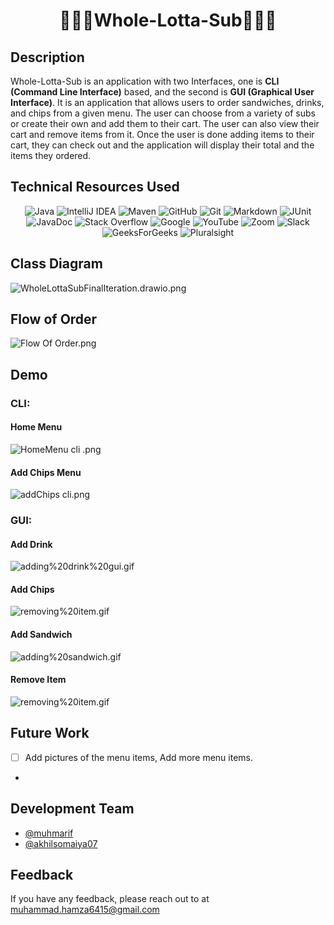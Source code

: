 <div align="center">

# 🥤🍟🍔**Whole-Lotta-Sub**🍔🍟🥤

</div>


## Description
Whole-Lotta-Sub is an application with two Interfaces, one is **CLI (Command Line Interface)** based,
and the second is **GUI (Graphical User Interface)**.
It is an application that allows users to order sandwiches,
drinks, and chips from a given menu.
The user can choose from a variety of subs or create their own and add them to their cart.
The user can also view their cart and remove items from it.
Once the user is done adding items to their cart,
they can check out and the application will display their total and the items they ordered. 

## Technical Resources Used
<div align="center">

![Java](https://img.shields.io/badge/java-%23ED8B00.svg?style=for-the-badge&logo=openjdk&logoColor=white)
![IntelliJ IDEA](https://img.shields.io/badge/IntelliJIDEA-000000.svg?style=for-the-badge&logo=intellij-idea&logoColor=white)
![Maven](https://img.shields.io/badge/maven-%23F24E1E.svg?style=for-the-badge&logo=maven&logoColor=white)
![GitHub](https://img.shields.io/badge/github-%23121011.svg?style=for-the-badge&logo=github&logoColor=white)
![Git](https://img.shields.io/badge/git-%23F05033.svg?style=for-the-badge&logo=git&logoColor=white)
![Markdown](https://img.shields.io/badge/markdown-%23F24E1E.svg?style=for-the-badge&logo=markdown&logoColor=white)
![JUnit](https://img.shields.io/badge/junit-%23F24E1E.svg?style=for-the-badge&logo=junit&logoColor=white)
![JavaDoc](https://img.shields.io/badge/javadoc-%23F24E1E.svg?style=for-the-badge&logo=javadoc&logoColor=white)
![Stack Overflow](https://img.shields.io/badge/-Stackoverflow-FE7A16?style=for-the-badge&logo=stack-overflow&logoColor=white)
![Google](https://img.shields.io/badge/google-4285F4?style=for-the-badge&logo=google&logoColor=white)
![YouTube](https://img.shields.io/badge/YouTube-%23FF0000.svg?style=for-the-badge&logo=YouTube&logoColor=white)
![Zoom](https://img.shields.io/badge/Zoom-2D8CFF?style=for-the-badge&logo=zoom&logoColor=white)
![Slack](https://img.shields.io/badge/Slack-4A154B?style=for-the-badge&logo=slack&logoColor=white)
![GeeksForGeeks](https://img.shields.io/badge/GeeksforGeeks-gray?style=for-the-badge&logo=geeksforgeeks&logoColor=35914c)
![Pluralsight](https://img.shields.io/badge/Pluralsight-EE3057?style=for-the-badge&logo=pluralsight&logoColor=white)
</div>


## Class Diagram
![WholeLottaSubFinalIteration.drawio.png](UML%2FWholeLottaSubFinalIteration.drawio.png)
## Flow of Order
![Flow Of Order.png](images%2FFlow%20Of%20Order.png)

## Demo
### CLI:
#### Home Menu
![HomeMenu cli .png](images%2FHomeMenu%20cli%20.png)
#### Add Chips Menu
![addChips cli.png](images%2FaddChips%20cli.png)

### GUI:
#### Add Drink
![adding%20drink%20gui.gif](images%2Fadding%2520drink%2520gui.gif)
#### Add Chips
![removing%20item.gif](images%2Fremoving%2520item.gif)
#### Add Sandwich
![adding%20sandwich.gif](images%2Fadding%2520sandwich.gif)
#### Remove Item
![removing%20item.gif](images%2Fremoving%2520item.gif)
## Future Work
-[ ] Add pictures of the menu items, Add more menu items.
- 
## Development Team
- [@muhmarif](https://www.github.com/muhamrif)
- [@akhilsomaiya07](https://github.com/akhilsomaiya07) 

## Feedback

If you have any feedback, please reach out to at muhammad.hamza6415@gmail.com
